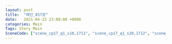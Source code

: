 ```yaml
---
layout: post
title:  "메인_017장"
date:   2021-04-23 23:00:00 +0000
categories: Main
Tags: Story Main
SceneCode: ["scene_cp17_q1_s10,1711", "scene_cp17_q1_s20,1712", "scene_cp17_q2_s10,1721", "scene_cp17_q2_s20,1722", "scene_cp17_q3_s10,1731", "scene_cp17_q3_s20,1732", "scene_cp17_q4_s10,1741", "scene_cp17_q4_s20,1742", "scene_cp17_q4_s30,1743"]
---
```

